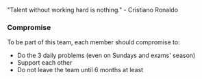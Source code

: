 "Talent without working hard is nothing." - Cristiano Ronaldo

### Compromise
To be part of this team, each member should compromise to:
- Do the 3 daily problems (even on Sundays and exams' season)
- Support each other
- Do not leave the team until 6 months at least